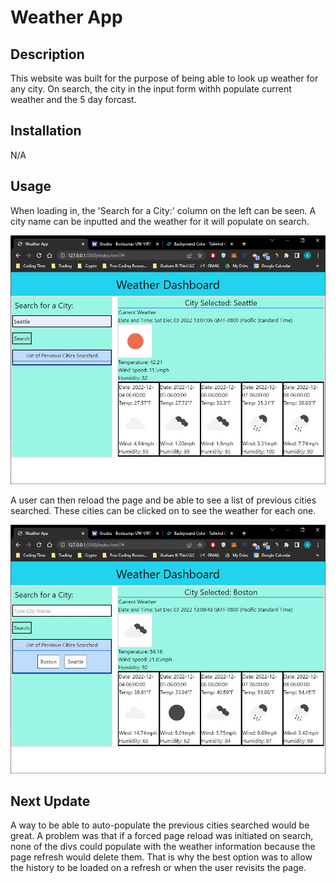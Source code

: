 # Weather App

## Description

This website was built for the purpose of being able to look up weather for any city. On search, the city in the input form withh populate current weather and the 5 day forcast.

## Installation

N/A

## Usage

When loading in, the 'Search for a City:' column on the left can be seen. A city name can be inputted and the weather for it will populate on search. 

![image explaining the process above](./assets/IMG1.JPG)

A user can then reload the page and be able to see a list of previous cities searched. These cities can be clicked on to see the weather for each one.

![image explaining the process above](./assets/IMG2.JPG)


## Next Update

A way to be able to auto-populate the previous cities searched would be great. A problem was that if a forced page reload was initiated on search, none of the divs could populate with the weather information because the page refresh would delete them. That is why the best option was to allow the history to be loaded on a refresh or when the user revisits the page.
